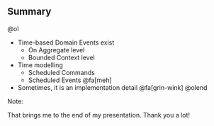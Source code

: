 ## Summary
@ol
- Time-based Domain Events exist
    - On Aggregate level
    - Bounded Context level
- Time modelling
    - Scheduled Commands
    - Scheduled Events @fa[meh]
- Sometimes, it is an implementation detail @fa[grin-wink]
@olend

Note:

That brings me to the end of my presentation.
Thank you a lot!